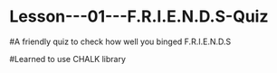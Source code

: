 # Lesson---01---F.R.I.E.N.D.S-Quiz

#A friendly quiz to check how well you binged F.R.I.E.N.D.S

#Learned to use CHALK library
